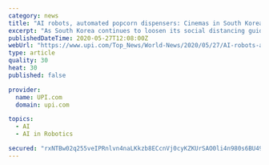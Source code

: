 ```yaml
---
category: news
title: "AI robots, automated popcorn dispensers: Cinemas in South Korea go contactless"
excerpt: "As South Korea continues to loosen its social distancing guidelines amid the COVID-19 pandemic, hard-hit movie theaters are trying to find ways to lure customers back."
publishedDateTime: 2020-05-27T12:08:00Z
webUrl: "https://www.upi.com/Top_News/World-News/2020/05/27/AI-robots-automated-popcorn-dispensers-Cinemas-in-South-Korea-go-contactless/5871590570096/"
type: article
quality: 30
heat: 30
published: false

provider:
  name: UPI.com
  domain: upi.com

topics:
  - AI
  - AI in Robotics

secured: "rxNTBw02q255veIPRnlvn4naLKkzb8ECcnVj0cyKZKUrSAO0li4n980s6BU49/a1KPq1s8Nc9FSHtHC0FhMlxZMCYIQ4um9x06tbNgudGbN9u+of882oBLcMgkpQRBATnAK9QcxA9HLSGV9IEx61vIOR5LgyqNLzqKA8IINZnqSUyHSMoqGxd7UZrWeuU04+wBeuJ2SOpAkSDPYkxOJyzJ9aHyE5N453HyF6D9ECNRFB82Ttjd6f0fPx1jzoBH9o10VTA3ukEGfjE4Qd0jEYfEAiP05SKPD6bscZU7NzJPmEdIlhwh+ZzwwBK9YoH2gk;gCUKxGFNP2HzGO/3V7ROoA=="
---
```


